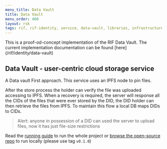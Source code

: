 ```yaml
---
menu_title: Data Vault
title: Data Vault
menu_order: 400
layout: rsk
tags: rif, rif-identity, service, data-vault, libraries, infrastructure, mobile, protocols, mvp, design, rbtc, defi, decentralized, quick-start, guides, tutorial, networks, dapps, tools, rootstock, rsk, ethereum, smart-contracts, install, get-started, how-to, mainnet, testnet, contracts, wallets, web3, crypto
---
```


<div class="alert alert-danger">
  This is a proof-od-concept implementation of the RIF Data Vault. The current implementation documentation can be found [here](/rif/identity/data-vault)
</div>

## Data Vault - user-centric cloud storage service

A Data vault First approach. This service uses an IPFS node to pin files.

After the store process the holder can verify the file was uploaded accessing to IPFS. When a recovery is required, the server will response all the CIDs of the files that were ever stored by the DID, the DID holder can then retrieve the files from IPFS. To maintain this flow a local DB maps DIDs to CIDs.

> Alert: anyone in possession of a DID can used the server to upload files, now it has just file-size restrictions

Read the [running guide](../../run) to run the whole project or [browse the open-source repo](https://github.com/rsksmart/rif-identity-services/tree/v0.1.0/services/data-vault) to run locally (please use tag `v0.1.0`)

